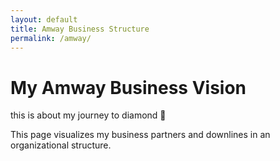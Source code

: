 ```yaml
---
layout: default
title: Amway Business Structure
permalink: /amway/
---
```


# My Amway Business Vision

this is about my journey to diamond 💎 

This page visualizes my business partners and downlines in an organizational structure.

<div id="orgChart"></div>

<script src="/assets/js/orgChart.js"></script>
